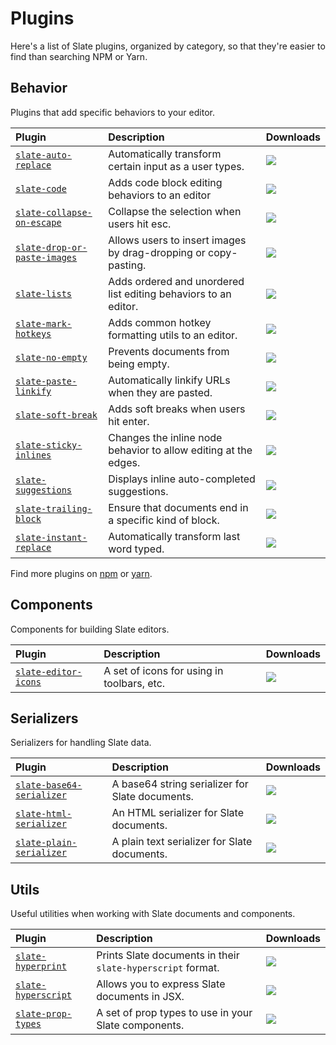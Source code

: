 # Plugins

Here's a list of Slate plugins, organized by category, so that they're easier to find than searching NPM or Yarn.

## Behavior

Plugins that add specific behaviors to your editor.

| **Plugin** | **Description** | **Downloads** |
| :--- | :--- | :--- |
| [`slate-auto-replace`](https://yarnpkg.com/en/package/slate-auto-replace) | Automatically transform certain input as a user types. | ![](https://img.shields.io/npm/dm/slate-auto-replace.svg?maxAge=3600&label=⬇) |
| [`slate-code`](https://yarnpkg.com/en/package/@convertkit/slate-code) | Adds code block editing behaviors to an editor | ![](https://img.shields.io/npm/dm/@convertkit/slate-code.svg?maxAge=3600&label=⬇) |
| [`slate-collapse-on-escape`](https://yarnpkg.com/en/package/slate-collapse-on-escape) | Collapse the selection when users hit esc. | ![](https://img.shields.io/npm/dm/slate-collapse-on-escape.svg?maxAge=3600&label=⬇) |
| [`slate-drop-or-paste-images`](https://yarnpkg.com/en/package/slate-drop-or-paste-images) | Allows users to insert images by drag-dropping or copy-pasting. | ![](https://img.shields.io/npm/dm/slate-drop-or-paste-images.svg?maxAge=3600&label=⬇) |
| [`slate-lists`](https://yarnpkg.com/en/package/@convertkit/slate-lists) | Adds ordered and unordered list editing behaviors to an editor. | ![](https://img.shields.io/npm/dm/@convertkit/slate-lists.svg?maxAge=3600&label=⬇) |
| [`slate-mark-hotkeys`](https://yarnpkg.com/en/package/slate-mark-hotkeys) | Adds common hotkey formatting utils to an editor. | ![](https://img.shields.io/npm/dm/slate-mark-hotkeys.svg?maxAge=3600&label=⬇) |
| [`slate-no-empty`](https://yarnpkg.com/en/package/slate-no-empty) | Prevents documents from being empty. | ![](https://img.shields.io/npm/dm/slate-no-empty.svg?maxAge=3600&label=⬇) |
| [`slate-paste-linkify`](https://yarnpkg.com/en/package/slate-paste-linkify) | Automatically linkify URLs when they are pasted. | ![](https://img.shields.io/npm/dm/slate-paste-linkify.svg?maxAge=3600&label=⬇) |
| [`slate-soft-break`](https://yarnpkg.com/en/package/slate-soft-break) | Adds soft breaks when users hit enter. | ![](https://img.shields.io/npm/dm/slate-soft-break.svg?maxAge=3600&label=⬇) |
| [`slate-sticky-inlines`](https://yarnpkg.com/en/package/slate-sticky-inlines) | Changes the inline node behavior to allow editing at the edges. | ![](https://img.shields.io/npm/dm/slate-sticky-inlines.svg?maxAge=3600&label=⬇) |
| [`slate-suggestions`](https://yarnpkg.com/en/package/slate-suggestions) | Displays inline auto-completed suggestions. | ![](https://img.shields.io/npm/dm/slate-suggestions.svg?maxAge=3600&label=⬇) |
| [`slate-trailing-block`](https://yarnpkg.com/en/package/slate-trailing-block) | Ensure that documents end in a specific kind of block. | ![](https://img.shields.io/npm/dm/slate-trailing-block.svg?maxAge=3600&label=⬇) |
| [`slate-instant-replace`](https://www.npmjs.com/package/slate-instant-replace) | Automatically transform last word typed. | ![](https://img.shields.io/npm/dm/slate-instant-replace.svg?maxAge=3600&label=⬇) |

Find more plugins on [npm](https://www.npmjs.com/search?q=slate%20plugin&page=0&perPage=20) or [yarn](https://yarnpkg.com/en/packages?q=slate%20plugin&p=1).

## Components

Components for building Slate editors.

| **Plugin** | **Description** | **Downloads** |
| :--- | :--- | :--- |
| [`slate-editor-icons`](https://yarnpkg.com/en/package/slate-editor-icons) | A set of icons for using in toolbars, etc. | ![](https://img.shields.io/npm/dm/slate-editor-icons.svg?maxAge=3600&label=⬇) |

## Serializers

Serializers for handling Slate data.

| **Plugin** | **Description** | **Downloads** |
| :--- | :--- | :--- |
| [`slate-base64-serializer`](https://yarnpkg.com/en/package/slate-base64-serializer) | A base64 string serializer for Slate documents. | ![](https://img.shields.io/npm/dm/slate-base64-serializer.svg?maxAge=3600&label=⬇) |
| [`slate-html-serializer`](https://yarnpkg.com/en/package/slate-html-serializer) | An HTML serializer for Slate documents. | ![](https://img.shields.io/npm/dm/slate-html-serializer.svg?maxAge=3600&label=⬇) |
| [`slate-plain-serializer`](https://yarnpkg.com/en/package/slate-plain-serializer) | A plain text serializer for Slate documents. | ![](https://img.shields.io/npm/dm/slate-plain-serializer.svg?maxAge=3600&label=⬇) |

## Utils

Useful utilities when working with Slate documents and components.

| **Plugin** | **Description** | **Downloads** |
| :--- | :--- | :--- |
| [`slate-hyperprint`](https://yarnpkg.com/en/package/slate-hyperprint) | Prints Slate documents in their `slate-hyperscript` format. | ![](https://img.shields.io/npm/dm/slate-hyperprint.svg?maxAge=3600&label=⬇) |
| [`slate-hyperscript`](https://yarnpkg.com/en/package/slate-hyperscript) | Allows you to express Slate documents in JSX. | ![](https://img.shields.io/npm/dm/slate-hyperscript.svg?maxAge=3600&label=⬇) |
| [`slate-prop-types`](https://yarnpkg.com/en/package/slate-prop-types) | A set of prop types to use in your Slate components. | ![](https://img.shields.io/npm/dm/slate-prop-types.svg?maxAge=3600&label=⬇) |

